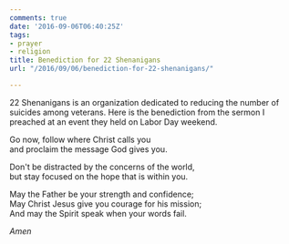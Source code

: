 ```yaml
---
comments: true
date: '2016-09-06T06:40:25Z'
tags:
- prayer
- religion
title: Benediction for 22 Shenanigans
url: "/2016/09/06/benediction-for-22-shenanigans/"

---
```

22 Shenanigans is an organization dedicated to reducing the number of suicides among veterans. Here is the benediction from the sermon I preached at an event they held on Labor Day weekend.


Go now, follow where Christ calls you  
and proclaim the message God gives you.
  
Don't be distracted by the concerns of the world,  
but stay focused on the hope that is within you.

May the Father be your strength and confidence;  
May Christ Jesus give you courage for his mission;  
And may the Spirit speak when your words fail.

*Amen*
